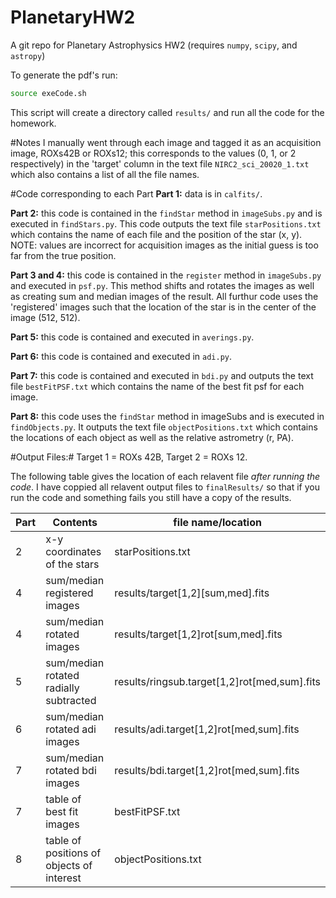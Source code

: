 # PlanetaryHW2
A git repo for Planetary Astrophysics HW2 (requires `numpy`, `scipy`, and `astropy`)

To generate the pdf's run:
```bash
source exeCode.sh
```
This script will create a directory called `results/` and run all the code for the homework.

#Notes
I manually went through each image and tagged it as an acquisition image, ROXs42B or ROXs12; this corresponds to the values (0, 1, or 2 respectively) in the 'target' column in the text file `NIRC2_sci_20020_1.txt` which also contains a list of all the file names. 

#Code corresponding to each Part
**Part 1:** data is in `calfits/`.

**Part 2:** this code is contained in the `findStar` method in `imageSubs.py` and is executed in `findStars.py`. This code outputs the text file `starPositions.txt` which contains the name of each file and the position of the star (x, y). NOTE: values are incorrect for acquisition images as the initial guess is too far from the true position. 

**Part 3 and 4:** this code is contained in the `register` method in `imageSubs.py` and executed in `psf.py`. This method shifts and rotates the images as well as creating sum and median images of the result. All furthur code uses the 'registered' images such that the location of the star is in the center of the image (512, 512).

**Part 5:** this code is contained and executed in `averings.py`.

**Part 6:** this code is contained and executed in `adi.py`.

**Part 7:** this code is contained and executed in `bdi.py` and outputs the text file `bestFitPSF.txt` which contains the name of the best fit psf for each image.

**Part 8:** this code uses the `findStar` method in imageSubs and is executed in `findObjects.py`. It outputs the text file `objectPositions.txt` which contains the locations of each object as well as the relative astrometry (r, PA).

#Output Files:#
Target 1 = ROXs 42B, Target 2 = ROXs 12.

The following table gives the location of each relavent file *after running the code*. I have coppied all relavent output files to `finalResults/` so that if you run the code and something fails you still have a copy of the results. 

| Part | Contents | file name/location |
|---|-------------|---------------------|
| 2 | x-y coordinates of the stars | starPositions.txt |
| 4 | sum/median registered images | results/target[1,2][sum,med].fits |
| 4 | sum/median rotated images | results/target[1,2]rot[sum,med].fits |
| 5 | sum/median rotated radially subtracted | results/ringsub.target[1,2]rot[med,sum].fits |
| 6 | sum/median rotated adi images | results/adi.target[1,2]rot[med,sum].fits |
| 7 | sum/median rotated bdi images | results/bdi.target[1,2]rot[med,sum].fits |
| 7 | table of best fit images | bestFitPSF.txt |
| 8 | table of positions of objects of interest | objectPositions.txt |
